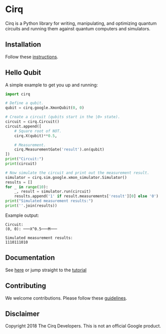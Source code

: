 # Cirq

Cirq is a Python library for writing, manipulating, and optimizing quantum
circuits and running them against quantum computers and simulators.

## Installation

Follow these [instructions](cirq/docs/install.md).

## Hello Qubit

A simple example to get you up and running:

```python
import cirq

# Define a qubit.
qubit = cirq.google.XmonQubit(0, 0)

# Create a circuit (qubits start in the |0> state).
circuit = cirq.Circuit()
circuit.append([
    # Square root of NOT.
    cirq.X(qubit)**0.5,

    # Measurement.
    cirq.MeasurementGate('result').on(qubit)
])
print("Circuit:")
print(circuit)

# Now simulate the circuit and print out the measurement result.
simulator = cirq.sim.google.xmon_simulator.Simulator()
results = []
for _ in range(10):
    _, result = simulator.run(circuit)
    results.append('1' if result.measurements['result'][0] else '0')
print("Simulated measurement results:")
print(''.join(results))
```

Example output:

```
Circuit:
(0, 0): ───X^0.5───M───

Simulated measurement results:
1110111010
```

## Documentation

See [here](cirq/docs/table_of_contents.md) or jump straight to the
[tutorial](cirq/docs/tutorial.md)

## Contributing

We welcome contributions. Please follow these [guidelines](CONTRIBUTING.md).

## Disclaimer

Copyright 2018 The Cirq Developers. This is not an official Google product.
